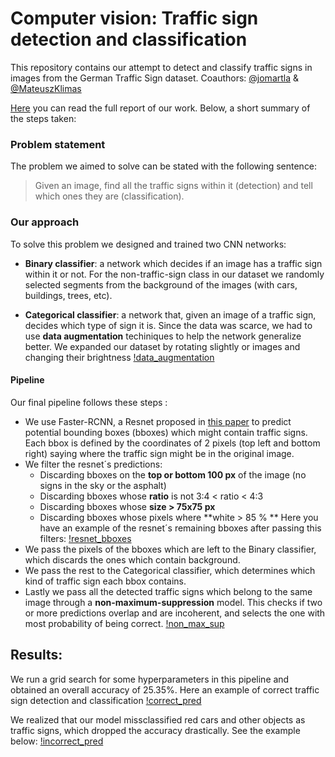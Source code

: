 # Computer vision: Traffic sign detection and classification
This repository contains our attempt to detect and classify traffic signs in images from the German Traffic Sign dataset. Coauthors: [@jomartla](https://github.com/jomartla) &amp; [@MateuszKlimas](https://github.com/MateuszKlimas)

[Here](/Report%20Computer%20Vision.pdf) you can read the full report of our work. Below, a short summary of the steps taken:


### Problem statement
The problem we aimed to solve can be stated with the following sentence:
> Given an image, find all the traffic signs within it (detection) and tell which ones they are (classification).

### Our approach
To solve this problem we designed and trained two CNN networks:
* **Binary classifier**: a network which decides if an image has a traffic sign within it or not. For the non-traffic-sign class in our dataset we randomly selected segments from the background of the images (with cars, buildings, trees, etc). 

* **Categorical classifier**: a network that, given an image of a traffic sign, decides which type of sign it is. Since the data was scarce, we had to use **data augmentation** techiniques to help the network generalize better. We expanded our dataset by rotating slightly or images and changing their brightness
[!data_augmentation]()

#### Pipeline
Our final pipeline follows these steps :
- We use Faster-RCNN, a Resnet proposed in [this paper](https://arxiv.org/abs/1506.01497) to predict potential bounding boxes (bboxes) which might contain traffic signs. Each bbox is defined by the coordinates of 2 pixels (top left and bottom right) saying where the traffic sign might be in the original image. 
- We filter the resnet´s predictions:
  - Discarding bboxes on the **top or bottom 100 px** of the image (no signs in the sky or the asphalt)
  - Discarding bboxes whose **ratio** is not 3:4 < ratio < 4:3
  - Discarding bboxes whose **size > 75x75 px**
  - Discarding bboxes whose pixels where **white > 85 % **
Here you have an example of the resnet´s remaining bboxes after passing this filters:
[!resnet_bboxes]()
- We pass the pixels of the bboxes which are left to the Binary classifier, which discards the ones which contain background.
- We pass the rest to the Categorical classifier, which determines which kind of traffic sign each bbox contains.
- Lastly we pass all the detected traffic signs which belong to the same image through a **non-maximum-suppression** model. This checks if two or more predictions overlap and are incoherent, and selects the one with most probability of being correct.
[!non_max_sup]()


## Results:
We run a grid search for some hyperparameters in this pipeline and obtained an overall accuracy of 25.35%.
Here an example of correct traffic sign detection and classification
[!correct_pred]()

We realized that our model missclassified red cars and other objects as traffic signs, which dropped the accuracy drastically.
See the example below:
[!incorrect_pred]()



